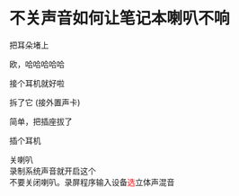 # 不关声音如何让笔记本喇叭不响


把耳朵堵上

欧，哈哈哈哈哈

接个耳机就好啦

拆了它 (接外置声卡)

简单，把插座拔了<img src="static/image/smiley/default/smile.gif" smilieid="1" border="0" alt="" />

插个耳机

关喇叭<br />
<img id="aimg_TK676" onclick="zoom(this, this.src, 0, 0, 0)" class="zoom" src="https://233404.xyz/images/2020/10/29/psg10FXsPV/QQ%E5%9B%BE%E7%89%8720201029214503.png" onmouseover="img_onmouseoverfunc(this)" onload="thumbImg(this)" border="0" alt="" /><br />
录制系统声音就开启这个<br />
不要关闭喇叭。录屏程序输入设备<font color="Red">选</font>立体声混音<br />
<img id="aimg_f8pNM" onclick="zoom(this, this.src, 0, 0, 0)" class="zoom" src="https://233404.xyz/images/2020/10/29/WKmUQimbTg/QQ%E5%9B%BE%E7%89%8720201029214556.png" onmouseover="img_onmouseoverfunc(this)" onload="thumbImg(this)" border="0" alt="" />
